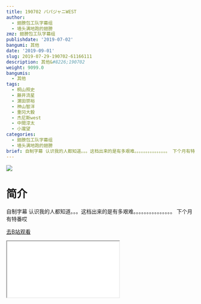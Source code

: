 ```yaml
---
title: 190702 パパジャニWEST
author:
  - 翅膀包工队字幕组
  - 墙头满地跑的翅膀
zmz: 翅膀包工队字幕组
publishdate: '2019-07-02'
bangumi: 其他
date: '2019-09-01'
slug: 2019-07-29-190702-61166111
description: 其他&#8226;190702
weight: 9099.0
bangumis:
  - 其他
tags:
  - 桐山照史
  - 藤井流星
  - 濵田崇裕
  - 神山智洋
  - 重冈大毅
  - 杰尼斯west
  - 中間淳太
  - 小瀧望
categories:
  - 翅膀包工队字幕组
  - 墙头满地跑的翅膀
brief: 自制字幕 认识我的人都知道。。。这档出来的是有多艰难。。。。。。。。。。。。。。。 下个月有特番哎
---
```

![](https://raw.githubusercontent.com/tcgriffith/owaraisite/master/static/tmpimg/d1a9ee8224fe28586dc9e21e3f45b0cc6efcafd0.jpg.480.jpg)
# 简介  
自制字幕
认识我的人都知道。。。这档出来的是有多艰难。。。。。。。。。。。。。。。
下个月有特番哎  

[去B站观看](https://www.bilibili.com/video/av61166111/)
<div class ="resp-container"><iframe class="testiframe" src="//player.bilibili.com/player.html?aid=61166111"", scrolling="no", allowfullscreen="true" > </iframe></div> 
